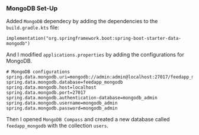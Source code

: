### MongoDB Set-Up 

Added `MongoDB` dependecy by adding  the dependencies to the `build.gradle.kts` file:
``` 
implementation("org.springframework.boot:spring-boot-starter-data-mongodb")
```
And I modified `applications.properties` by adding the configurations for MongoDB.
```  
# MongoDB configurations
spring.data.mongodb.uri=mongodb://admin:admin@localhost:27017/feedapp_mongodb
spring.data.mongodb.database=feedapp_mongodb
spring.data.mongodb.host=localhost
spring.data.mongodb.port=27017
spring.data.mongodb.authentication-database=mongodb_admin
spring.data.mongodb.username=mongodb_admin
spring.data.mongodb.password=mongodb_admin
```
Then I opened `MongoDB Compass` and created a new database called `feedapp_mongodb` with the collection `users`. 